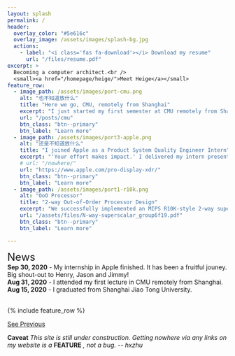 ```yaml
---
layout: splash
permalink: /
header:
  overlay_color: "#5e616c"
  overlay_image: /assets/images/splash-bg.jpg
  actions:
    - label: "<i class='fas fa-download'></i> Download my resume"
      url: "/files/resume.pdf"
excerpt: >
  Becoming a computer architect.<br />
  <small><a href="/homepage/heige/">Meet Heige</a></small>
feature_row:
  - image_path: /assets/images/port-cmu.png
    alt: "也不知道放什么"
    title: "Here we go, CMU, remotely from Shanghai"
    excerpt: "I just started my first semester at CMU remotely from Shanghai. It's quite a challange to do everything remotely. But check out my experience and thoughts."
    url: "/posts/cmu"
    btn_class: "btn--primary"
    btn_label: "Learn more" 
  - image_path: /assets/images/port3-apple.png
    alt: "还是不知道放什么"
    title: "I joined Apple as a Product System Quality Engineer Intern"
    excerpt: "'Your effort makes impact.' I delivered my intern presentation to the management team on Sep 30. I am so proud of what we've accomplished in the 4 months"
    # url: "/nowhere/"
    url: "https://www.apple.com/pro-display-xdr/"
    btn_class: "btn--primary"
    btn_label: "Learn more"    
  - image_path: /assets/images/port1-r10k.png
    alt: "OoO Processor"
    title: "2-way Out-of-Order Processor Design"
    excerpt: "We successfully implemented an MIPS R10K-style 2-way superscalar out-of-order processor with a ​clock period of 10.5 ns and an average ​CPI of 1.76​"
    url: "/assets/files/N-way-superscalar_group6f19.pdf"
    btn_class: "btn--primary"
    btn_label: "Learn more" 

---
```

<font size=5>News</font><br>
**Sep 30, 2020** - My internship in Apple finished. It has been a fruitful jouney. Big shout-out to Henry, Jason and Jimmy! <br>
**Aug 31, 2020** - I attended my first lecture in CMU remotely from Shanghai.<br>
**Aug 15, 2020** - I graduated from Shanghai Jiao Tong University.<br>
<br/>

{% include feature_row %}

[See Previous](/homepage/home_archive)

**Caveat**
*This site is still under construction. Getting nowhere via any links on my website is a* **FEATURE**  *, not a bug.* 
*-- hxzhu*